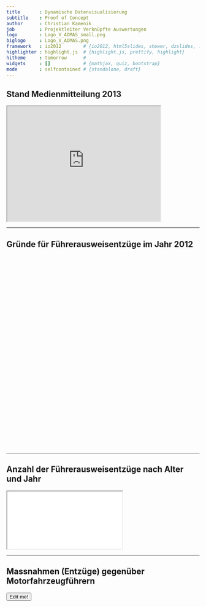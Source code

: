 ```yaml
---
title       : Dynamische Datenvisualisierung
subtitle    : Proof of Concept
author      : Christian Kamenik
job         : Projektleiter Verknüpfte Auswertungen
logo        : Logo_V_ADMAS_small.png
biglogo     : Logo_V_ADMAS.png
framework   : io2012        # {io2012, html5slides, shower, dzslides, ...}
highlighter : highlight.js  # {highlight.js, prettify, highlight}
hitheme     : tomorrow      # 
widgets     : []            # {mathjax, quiz, bootstrap}
mode        : selfcontained # {standalone, draft}
---
```









## Stand Medienmitteilung 2013

<iframe src="http://www.astra.admin.ch/dokumentation/00109/00113/00491/index.html?lang=de&msg-id=47737" seamless width="400" height="300">
  <p>Your browser does not support iframes.</p>
</iframe>

---

## Gründe für Führerausweisentzüge im Jahr 2012

<!-- PieChart generated in R 2.15.1 by googleVis 0.4.5 package -->
<!-- Wed Nov 13 20:49:37 2013 -->


<!-- jsHeader -->
<script type="text/javascript">
 
// jsData 
function gvisDataPieChartID67d75d1fb938 () {
var data = new google.visualization.DataTable();
var datajson =
[
 [
 "Missachten von Geschwindigkeitsvorschriften",
66,
426,
767,
918,
1124,
1206,
1483,
1593,
1704,
1723,
1918,
2107,
2895,
3403,
4349,
5474,
7071,
8302,
10951,
10927,
16668,
30992,
31608,
34648,
34847,
31430,
30663,
26203 
],
[
 "Angetrunkenheit (>=0,80 ‰)",
13036,
1750,
2373,
2297,
2169,
2327,
2652,
2981,
3222,
3462,
3630,
4175,
4709,
5217,
6328,
8864,
14968,
14238,
16073,
15644,
17567,
18070,
17734,
16754,
17650,
16590,
16794,
14525 
],
[
 "Unaufmerksamtkeit",
18,
107,
170,
211,
241,
302,
350,
431,
455,
476,
534,
704,
918,
1083,
1306,
1764,
2454,
2536,
3017,
2596,
3700,
7570,
7989,
8442,
8967,
8640,
9395,
8410 
],
[
 "Missachten des Vortritts",
9,
50,
77,
93,
106,
116,
102,
116,
131,
141,
159,
180,
206,
219,
269,
339,
468,
519,
567,
695,
1155,
3470,
3616,
3772,
4051,
3975,
4083,
3445 
],
[
 "Nichtbeachten von Signalen",
15,
100,
142,
148,
145,
146,
173,
190,
202,
194,
206,
229,
253,
332,
370,
429,
585,
593,
697,
678,
878,
1521,
1496,
1671,
1805,
1710,
1472,
1366 
],
[
 "Unzulässiges Überholen",
6,
67,
94,
86,
84,
121,
125,
98,
135,
150,
166,
160,
188,
241,
249,
275,
344,
423,
582,
707,
997,
1817,
1783,
1855,
1755,
1722,
1789,
1520 
],
[
 "Andere Fahrfehler",
6628,
523,
700,
481,
394,
461,
424,
474,
579,
496,
557,
645,
772,
897,
1100,
1313,
1806,
2120,
2634,
2945,
3484,
5089,
4951,
4685,
4880,
4970,
4709,
4583 
],
[
 "Trunksucht",
1496,
116,
122,
115,
85,
131,
183,
166,
220,
224,
276,
338,
419,
433,
633,
787,
833,
758,
858,
796,
1015,
1137,
1223,
1386,
1499,
1473,
1707,
1838 
],
[
 "Einfluss von Medikamenten oder Drogen",
7,
35,
63,
71,
78,
113,
156,
203,
179,
173,
207,
223,
196,
174,
227,
322,
524,
690,
916,
1449,
1994,
1889,
1772,
1744,
2285,
2363,
2778,
2843 
],
[
 "Drogensucht",
110,
186,
261,
327,
366,
513,
798,
1083,
1164,
938,
920,
1041,
880,
815,
752,
813,
809,
932,
1124,
1598,
1985,
1754,
1897,
1900,
2292,
2149,
2411,
2899 
],
[
 "Krankheit oder Gebrechen",
1421,
183,
187,
173,
170,
174,
213,
215,
247,
287,
303,
330,
365,
404,
457,
510,
913,
860,
887,
969,
1191,
1678,
1750,
2428,
3203,
3928,
4201,
4344 
],
[
 "Übrige Gründe",
13004,
1226,
1634,
1446,
1428,
1521,
1806,
1942,
1980,
2108,
2263,
2578,
2835,
2817,
3634,
4288,
5505,
5425,
6265,
6551,
9510,
14154,
14741,
15571,
17322,
18259,
20309,
18336 
] 
];
data.addColumn('string','Y.NA');
data.addColumn('number','Y.1986');
data.addColumn('number','Y.1987');
data.addColumn('number','Y.1988');
data.addColumn('number','Y.1989');
data.addColumn('number','Y.1990');
data.addColumn('number','Y.1991');
data.addColumn('number','Y.1992');
data.addColumn('number','Y.1993');
data.addColumn('number','Y.1994');
data.addColumn('number','Y.1995');
data.addColumn('number','Y.1996');
data.addColumn('number','Y.1997');
data.addColumn('number','Y.1998');
data.addColumn('number','Y.1999');
data.addColumn('number','Y.2000');
data.addColumn('number','Y.2001');
data.addColumn('number','Y.2002');
data.addColumn('number','Y.2003');
data.addColumn('number','Y.2004');
data.addColumn('number','Y.2005');
data.addColumn('number','Y.2006');
data.addColumn('number','Y.2007');
data.addColumn('number','Y.2008');
data.addColumn('number','Y.2009');
data.addColumn('number','Y.2010');
data.addColumn('number','Y.2011');
data.addColumn('number','Y.2012');
data.addColumn('number','Y.2013');
data.addRows(datajson);
return(data);
}
 
// jsDrawChart
function drawChartPieChartID67d75d1fb938() {
var data = gvisDataPieChartID67d75d1fb938();
var options = {};
options["allowHtml"] = true;
options["width"] =   1000;
options["height"] =    500;
options["pieHole"] =    0.4;
options["pieResidueSliceLabel"] = "Rest";
options["chartArea"] = {left:0,top:100,width:900,height:300};
options["legend"] = {position: 'right'};

    var chart = new google.visualization.PieChart(
    document.getElementById('PieChartID67d75d1fb938')
    );
    chart.draw(data,options);
    

}
  
 
// jsDisplayChart
(function() {
var pkgs = window.__gvisPackages = window.__gvisPackages || [];
var callbacks = window.__gvisCallbacks = window.__gvisCallbacks || [];
var chartid = "corechart";
  
// Manually see if chartid is in pkgs (not all browsers support Array.indexOf)
var i, newPackage = true;
for (i = 0; newPackage && i < pkgs.length; i++) {
if (pkgs[i] === chartid)
newPackage = false;
}
if (newPackage)
  pkgs.push(chartid);
  
// Add the drawChart function to the global list of callbacks
callbacks.push(drawChartPieChartID67d75d1fb938);
})();
function displayChartPieChartID67d75d1fb938() {
  var pkgs = window.__gvisPackages = window.__gvisPackages || [];
  var callbacks = window.__gvisCallbacks = window.__gvisCallbacks || [];
  window.clearTimeout(window.__gvisLoad);
  // The timeout is set to 100 because otherwise the container div we are
  // targeting might not be part of the document yet
  window.__gvisLoad = setTimeout(function() {
  var pkgCount = pkgs.length;
  google.load("visualization", "1", { packages:pkgs, callback: function() {
  if (pkgCount != pkgs.length) {
  // Race condition where another setTimeout call snuck in after us; if
  // that call added a package, we must not shift its callback
  return;
}
while (callbacks.length > 0)
callbacks.shift()();
} });
}, 100);
}
 
// jsFooter
</script>
 
<!-- jsChart -->  
<script type="text/javascript" src="https://www.google.com/jsapi?callback=displayChartPieChartID67d75d1fb938"></script>
 
<!-- divChart -->
  
<div id="PieChartID67d75d1fb938"
  style="width: 1000px; height: 500px;">
</div>


---

## Anzahl der Führerausweisentzüge nach Alter und Jahr

<iframe src=assets/fig/MultiBar.html seamless></iframe>


---

## Massnahmen (Entzüge) gegenüber Motorfahrzeugführern

<!-- LineChart generated in R 2.15.1 by googleVis 0.4.5 package -->
<!-- Wed Nov 13 21:39:28 2013 -->


<!-- jsHeader -->
<script type="text/javascript">
 
// jsData 
function gvisDataLineChartID3a84608d5a5 () {
var data = new google.visualization.DataTable();
var datajson =
[
 [
 1986,
4833,
24421 
],
[
 1987,
305,
3395 
],
[
 1988,
428,
4677 
],
[
 1989,
442,
4336 
],
[
 1990,
476,
4408 
],
[
 1991,
535,
4785 
],
[
 1992,
631,
5800 
],
[
 1993,
634,
6626 
],
[
 1994,
571,
7191 
],
[
 1995,
542,
7387 
],
[
 1996,
614,
7693 
],
[
 1997,
602,
8731 
],
[
 1998,
689,
10011 
],
[
 1999,
739,
11080 
],
[
 2000,
907,
13428 
],
[
 2001,
1004,
17370 
],
[
 2002,
1348,
25633 
],
[
 2003,
1350,
26309 
],
[
 2004,
1311,
31744 
],
[
 2005,
1400,
32933 
],
[
 2006,
1818,
44123 
],
[
 2007,
2561,
68358 
],
[
 2008,
2585,
69693 
],
[
 2009,
2758,
72459 
],
[
 2010,
2858,
76212 
],
[
 2011,
2739,
74057 
],
[
 2012,
3060,
75206 
],
[
 2013,
2688,
66989 
] 
];
data.addColumn('number','Zeit');
data.addColumn('number','Entzug des Lernfahrausweises');
data.addColumn('number','Entzug des Führerausweises');
data.addRows(datajson);
return(data);
}
 
// jsDrawChart
function drawChartLineChartID3a84608d5a5() {
var data = gvisDataLineChartID3a84608d5a5();
var options = {};
options["allowHtml"] = true;
options["width"] =   1000;
options["height"] =    500;
options["chartArea"] = {left:0,top:50,width:600,height:300};

    chartLineChartID3a84608d5a5 = new google.visualization.ChartWrapper({
    dataTable: data,       
    chartType: 'LineChart',
    containerId: 'LineChartID3a84608d5a5',
    options: options
    });
    chartLineChartID3a84608d5a5.draw();
    

}

  function openEditorLineChartID3a84608d5a5() {
  var editor = new google.visualization.ChartEditor();
  google.visualization.events.addListener(editor, 'ok',
  function() { 
  chartLineChartID3a84608d5a5 = editor.getChartWrapper();  
  chartLineChartID3a84608d5a5.draw(document.getElementById('LineChartID3a84608d5a5')); 
  }); 
  editor.openDialog(chartLineChartID3a84608d5a5);
  }
    
 
// jsDisplayChart
(function() {
var pkgs = window.__gvisPackages = window.__gvisPackages || [];
var callbacks = window.__gvisCallbacks = window.__gvisCallbacks || [];
var chartid = "charteditor";
  
// Manually see if chartid is in pkgs (not all browsers support Array.indexOf)
var i, newPackage = true;
for (i = 0; newPackage && i < pkgs.length; i++) {
if (pkgs[i] === chartid)
newPackage = false;
}
if (newPackage)
  pkgs.push(chartid);
  
// Add the drawChart function to the global list of callbacks
callbacks.push(drawChartLineChartID3a84608d5a5);
})();
function displayChartLineChartID3a84608d5a5() {
  var pkgs = window.__gvisPackages = window.__gvisPackages || [];
  var callbacks = window.__gvisCallbacks = window.__gvisCallbacks || [];
  window.clearTimeout(window.__gvisLoad);
  // The timeout is set to 100 because otherwise the container div we are
  // targeting might not be part of the document yet
  window.__gvisLoad = setTimeout(function() {
  var pkgCount = pkgs.length;
  google.load("visualization", "1", { packages:pkgs, callback: function() {
  if (pkgCount != pkgs.length) {
  // Race condition where another setTimeout call snuck in after us; if
  // that call added a package, we must not shift its callback
  return;
}
while (callbacks.length > 0)
callbacks.shift()();
} });
}, 100);
}
 
// jsFooter
</script>
 
<!-- jsChart -->  
<script type="text/javascript" src="https://www.google.com/jsapi?callback=displayChartLineChartID3a84608d5a5"></script>
 
<!-- divChart -->
<input type='button' onclick='openEditorLineChartID3a84608d5a5()' value='Edit me!'/>  
<div id="LineChartID3a84608d5a5"
  style="width: 1000px; height: 500px;">
</div>

